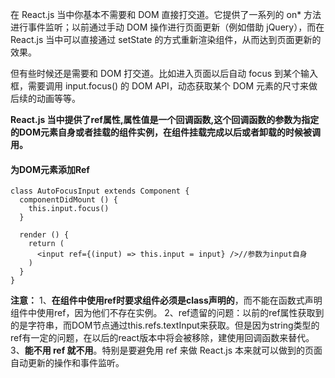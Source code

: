 在 React.js 当中你基本不需要和 DOM 直接打交道。它提供了一系列的 on* 方法进行事件监听；以前通过手动 DOM 操作进行页面更新（例如借助 jQuery），而在 React.js 当中可以直接通过 setState 的方式重新渲染组件，从而达到页面更新的效果。

但有些时候还是需要和 DOM 打交道。比如进入页面以后自动 focus 到某个输入框，需要调用 input.focus() 的 DOM API，动态获取某个 DOM 元素的尺寸来做后续的动画等等。

**React.js 当中提供了ref属性,属性值是一个回调函数,这个回调函数的参数为指定的DOM元素自身或者挂载的组件实例，在组件挂载完成以后或者卸载的时候被调用。**
#### 为DOM元素添加Ref
````
class AutoFocusInput extends Component {
  componentDidMount () {
    this.input.focus()
  }

  render () {
    return (
      <input ref={(input) => this.input = input} />//参数为input自身
    )
  }
}
````

**注意：** 
1、**在组件中使用ref时要求组件必须是class声明的**，而不能在函数式声明组件中使用ref，因为他们不存在实例。 
2、ref遗留的问题：以前的ref属性获取到的是字符串，而DOM节点通过this.refs.textInput来获取。但是因为string类型的ref有一定的问题，在以后的react版本中将会被移除，建使用回调函数来替代。 
3、**能不用 ref 就不用**。特别是要避免用 ref 来做 React.js 本来就可以做到的页面自动更新的操作和事件监听。